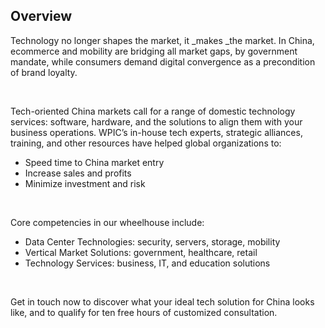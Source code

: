 ## Overview 

Technology no longer shapes the market, it _makes _the market. In China, ecommerce and mobility are bridging all market gaps, by government mandate, while consumers demand digital convergence as a precondition of brand loyalty.

&#xA0;

Tech-oriented China markets call for a range of domestic technology services: software, hardware, and the solutions to align them with your business operations. WPIC&#x2019;s in-house tech experts, strategic alliances, training, and other resources have helped global organizations to:

*   Speed time to China market entry
*   Increase sales and profits
*   Minimize investment and risk

&#xA0;

Core competencies in our wheelhouse include:

*   Data Center Technologies: security, servers, storage, mobility
*   Vertical Market Solutions: government, healthcare, retail
*   Technology Services: business, IT, and education solutions

&#xA0;

Get in touch now to discover what your ideal tech solution for China looks like, and to qualify for ten free hours of customized consultation.